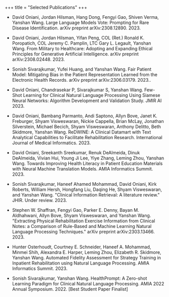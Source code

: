 +++
title = "Selected Publications"
+++

- David Oniani, Jordan Hilsman, Hang Dong, Fengyi Gao, Shiven Verma, Yanshan Wang. Large Language Models Vote: Prompting for Rare Disease Identification. arXiv preprint arXiv:2308.12890. 2023.

- David Oniani, Jordan Hilsman, Yifan Peng, COL (Ret.) Ronald K. Poropatich, COL Jeremy C. Pamplin, LTC Gary L. Legault, Yanshan Wang. From Military to Healthcare: Adopting and Expanding Ethical Principles for Generative Artificial Intelligence. arXiv preprint arXiv:2308.02448. 2023.

- Sonish Sivarajkumar, Yufei Huang, and Yanshan Wang. Fair Patient Model: Mitigating Bias in the Patient Representation Learned from the Electronic Health Records. arXiv preprint arXiv:2306.03179. 2023..

- David Oniani, Chandrasekar P, Sivarajkumar S, Yanshan Wang. Few-Shot Learning for Clinical Natural Language Processing Using Siamese Neural Networks: Algorithm Development and Validation Study. JMIR AI 2023.

- David Oniani, Bambang Parmanto, Andi Saptono, Allyn Bove, Janet K. Freburger, Shyam Visweswaran, Nickie Cappella, Brian McLay, Jonathan Silverstein, Michael Becich, Shyam Visweswaran, Anthony Delitto, Beth Skidmore, Yanshan Wang. ReDWINE: A Clinical Datamart with Text Analytical Capabilities to Facilitate Rehabilitation Research. International Journal of Medical Informatics. 2023.

- David Oniani, Sreekanth Sreekumar, Renuk DeAlmeida, Dinuk DeAlmeida, Vivian Hui, Young Ji Lee, Yiye Zhang, Leming Zhou, Yanshan Wang. Towards Improving Health Literacy in Patient Education Materials with Neural Machine Translation Models. AMIA Informatics Summit. 2023.

- Sonish Sivarajkumar, Haneef Ahamed Mohammad, David Oniani, Kirk Roberts, William Hersh, Hongfang Liu, Daqing He, Shyam Visweswaran, and Yanshan Wang. "Clinical Information Retrieval: A literature review." JHIR. Under review. 2023.

- Stephen W. Shaffran, Fengyi Gao, Parker E. Denny, Bayan M. Aldhahwani, Allyn Bove, Shyam Visweswaran, and Yanshan Wang. "Extracting Physical Rehabilitation Exercise Information from Clinical Notes: a Comparison of Rule-Based and Machine Learning Natural Language Processing Techniques." arXiv preprint arXiv:2303.13466. 2023.

- Hunter Osterhoudt, Courtney E. Schneider, Haneef A. Mohammad, Minmei Shih, Alexandra E. Harper, Leming Zhou, Elizabeth R. Skidmore, Yanshan Wang. Automated Fidelity Assessment for Strategy Training in Inpatient Rehabilitation using Natural Language Processing. AMIA Informatics Summit. 2023.

- Sonish Sivarajkumar, Yanshan Wang. HealthPrompt: A Zero-shot Learning Paradigm for Clinical Natural Language Processing. AMIA 2022 Annual Symposium. 2022. [Best Student Paper Finalist]
